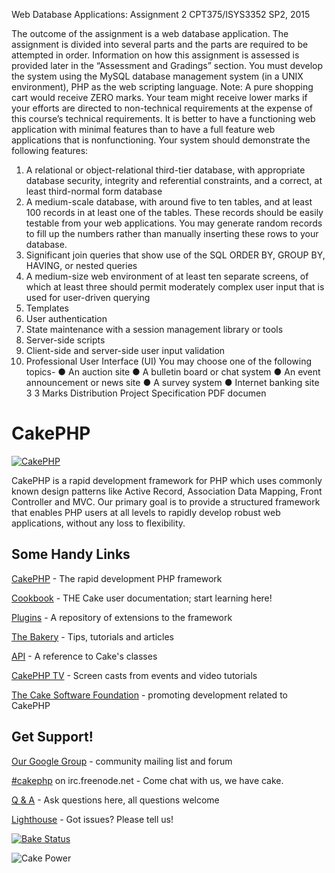 
Web Database Applications: Assignment 2
CPT375/ISYS3352 SP2, 2015



The outcome of the assignment is a web database application. The assignment is divided into
several parts and the parts are required to be attempted in order. Information on how this
assignment is assessed is provided later in the “Assessment and Gradings” section.
You must develop the system using the MySQL database management system (in a UNIX
environment), PHP as the web scripting language.
Note: A pure shopping cart would receive ZERO marks.
Your team might receive lower marks if your efforts are directed to non-technical requirements
at the expense of this course’s technical requirements. It is better to have a functioning web
application with minimal features than to have a full feature web applications that is nonfunctioning.
Your system should demonstrate the following features:
1. A relational or object-relational third-tier database, with appropriate database security,
integrity and referential constraints, and a correct, at least third-normal form database
2. A medium-scale database, with around five to ten tables, and at least 100 records in at
least one of the tables. These records should be easily testable from your web
applications. You may generate random records to fill up the numbers rather than
manually inserting these rows to your database.
3. Significant join queries that show use of the SQL ORDER BY, GROUP BY, HAVING, or
nested queries
4. A medium-size web environment of at least ten separate screens, of which at least three
should permit moderately complex user input that is used for user-driven querying
5. Templates
6. User authentication
7. State maintenance with a session management library or tools
8. Server-side scripts
9. Client-side and server-side user input validation
10. Professional User Interface (UI)
You may choose one of the following topics-
● An auction site
● A bulletin board or chat system
● An event announcement or news site
● A survey system
● Internet banking site
3
3 Marks Distribution
Project Specification PDF documen

CakePHP
=======

[![CakePHP](http://cakephp.org/img/cake-logo.png)](http://www.cakephp.org)

CakePHP is a rapid development framework for PHP which uses commonly known design patterns like Active Record, Association Data Mapping, Front Controller and MVC.
Our primary goal is to provide a structured framework that enables PHP users at all levels to rapidly develop robust web applications, without any loss to flexibility.

Some Handy Links
----------------

[CakePHP](http://www.cakephp.org) - The rapid development PHP framework

[Cookbook](http://book.cakephp.org) - THE Cake user documentation; start learning here!

[Plugins](http://plugins.cakephp.org/) - A repository of extensions to the framework

[The Bakery](http://bakery.cakephp.org) - Tips, tutorials and articles

[API](http://api.cakephp.org) - A reference to Cake's classes

[CakePHP TV](http://tv.cakephp.org) - Screen casts from events and video tutorials

[The Cake Software Foundation](http://cakefoundation.org/) - promoting development related to CakePHP

Get Support!
------------

[Our Google Group](https://groups.google.com/group/cake-php) - community mailing list and forum

[#cakephp](http://webchat.freenode.net/?channels=#cakephp) on irc.freenode.net - Come chat with us, we have cake.

[Q & A](http://ask.cakephp.org/) - Ask questions here, all questions welcome

[Lighthouse](https://cakephp.lighthouseapp.com/) - Got issues? Please tell us!

[![Bake Status](https://secure.travis-ci.org/cakephp/cakephp.png?branch=master)](http://travis-ci.org/cakephp/cakephp)

![Cake Power](https://raw.github.com/cakephp/cakephp/master/lib/Cake/Console/Templates/skel/webroot/img/cake.power.gif)
